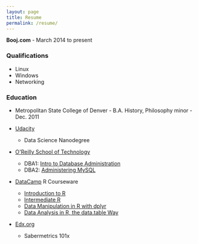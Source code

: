 ```yaml
---
layout: page
title: Resume
permalink: /resume/
---
```

**Booj.com** - March 2014 to present

### Qualifications
* Linux
* Windows
* Networking

### Education
* Metropolitan State College of Denver - B.A. History, Philosophy minor - Dec. 2011

* [Udacity](https://www.udacity.com/)
  * Data Science Nanodegree
* [O'Reilly School of Technology](https://oreillyschool.com/)
  * DBA1: [Intro to Database Administration](/ost/dba1introtodatabaseadministration.pdf)
  * DBA2: [Administering MySQL](/ost/dba2administeringmysql.pdf)
* [DataCamp](https://www.datacamp.com/) R Courseware
  * [Introduction to R](/mooc/introductiontor.pdf)
  * [Intermediate R](/mooc/intermediater.pdf)
  * [Data Manipulation in R with dplyr](/mooc/datamanipulationinrwithdiplyr.pdf)
  * [Data Analysis in R, the data.table Way](/mooc/dataanalysisinrthedatatableway.pdf)
* [Edx.org](https://www.edx.org/) 
  * Sabermetrics 101x